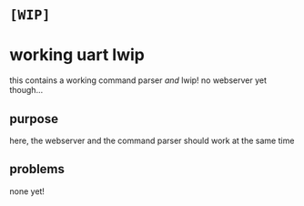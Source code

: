 # `[WIP]`
# working uart lwip

this contains a working command parser _and_ lwip! no webserver yet though...

## purpose

here, the webserver and the command parser should work at the same time

## problems

none yet!
